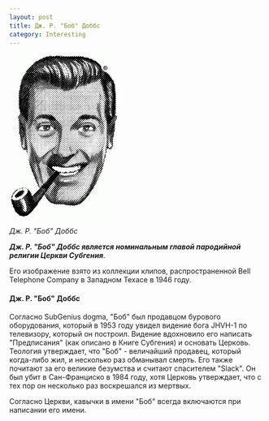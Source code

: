```yaml
---
layout: post
title: Дж. Р. "Боб" Доббс
category: Interesting
---
```


![](/image/Bobdobbs.jpg)

*Дж. Р. "Боб" Доббс*

 ***Дж. Р. "Боб" Доббс является номинальным главой пародийной религии Церкви Субгения***.
 
Его 
 изображение взято из коллекции клипов, распространенной Bell Telephone Company в Западном Техасе в 1946 году.


#### Дж. Р. "Боб" Доббс

 Согласно SubGenius dogma, "Боб" был продавцом бурового оборудования, который в 1953 году увидел 
  видение бога JHVH-1 по телевизору, который он построил. Видение вдохновило его написать 
  "Предписания" (как описано в Книге Субгения) и основать Церковь. Теология утверждает, что 
  "Боб" - величайший продавец, который когда-либо жил, и несколько раз обманывал смерть. Его 
  также почитают за его великие безумства и считают спасителем "Slack". Он был убит в 
 Сан-Франциско в 1984 году, хотя Церковь утверждает, что с тех пор он несколько раз воскрешался из мертвых.

Согласно Церкви, кавычки в имени "Боб" всегда включаются при написании его имени.